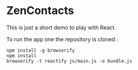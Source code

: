 # ZenContacts

This is just a short demo to play with React.

To run the app one the repository is cloned :

```
npm install -g browserify
npm install
browserify -t reactify js/main.js -o bundle.js
```
